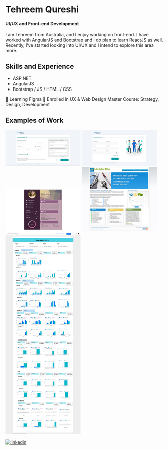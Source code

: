 # Tehreem Qureshi
#### UI/UX and Front-end Development
I am Tehreem from Australia, and I enjoy working on front-end. I have worked with AngularJS and Bootstrap and I do plan to learn ReactJS as well. Recently, I've started looking into UI/UX and I intend to explore this area more.

## Skills and Experience
- ASP.NET
- AngularJS
- Bootstrap / JS / HTML / CSS
  
🌱 Learning Figma
🌱 Enrolled in UX & Web Design Master Course: Strategy, Design, Development


## Examples of Work
<img src="https://github.com/tehreem-tq/tehreem-tq/blob/main/account-setup.JPG" width="240" />
<img src="https://github.com/tehreem-tq/tehreem-tq/blob/main/login.JPG" width="240" /><img src="https://github.com/tehreem-tq/tehreem-tq/blob/main/portfolio-html.png" width="240" />
<img src="https://github.com/tehreem-tq/tehreem-tq/blob/main/Cube-Medical-Billing.png" width="240" /><img src="https://github.com/tehreem-tq/tehreem-tq/blob/main/MacMM-Stats-Report.png" width="240" />

[<img src='https://cdn.jsdelivr.net/npm/simple-icons@3.0.1/icons/linkedin.svg' alt='linkedin' height='40'>](https://www.linkedin.com/in/tehreem-qureshi-43187a165/)  

